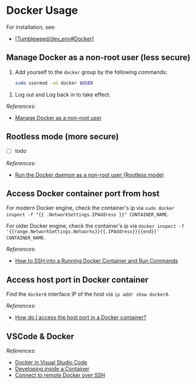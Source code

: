 # Docker Usage

For installation, see:

- [[Tumbleweed/dev_env#Docker]]

## Manage Docker as a non-root user (less secure)

1. Add yourself to the `docker` group by the following commands:

   ```bash
   sudo usermod -aG docker $USER
   ```

2. Log out and Log back in to take effect.

*References*:

- [Manage Docker as a non-root user](https://docs.docker.com/engine/install/linux-postinstall/#manage-docker-as-a-non-root-user)

## Rootless mode (more secure)

- [ ] todo

*References*:

- [Run the Docker daemon as a non-root user (Rootless mode)](https://docs.docker.com/engine/security/rootless/)

## Access Docker container port from host

For modern Docker engine, check the container's ip via `sudo docker inspect -f "{{ .NetworkSettings.IPAddress }}" CONTAINER_NAME`.

For older Docker engine, check the container's ip via `docker inspect -f '{{range.NetworkSettings.Networks}}{{.IPAddress}}{{end}}' CONTAINER_NAME`.

*References*:

- [How to SSH into a Running Docker Container and Run Commands](https://phoenixnap.com/kb/how-to-ssh-into-docker-container)

## Access host port in Docker container

Find the `docker0` interface IP of the host via `ip addr show docker0`.

*References*:

- [How do I access the host port in a Docker container?](https://bright-softwares.com/blog/en/docker/how-do-i-access-the-host-port-in-a-docker-container#step-2-get-the-containers-ip)

## VSCode & Docker

*References*:

- [Docker in Visual Studio Code](https://code.visualstudio.com/docs/containers/overview)
- [Developing inside a Container](https://code.visualstudio.com/docs/devcontainers/containers)
- [Connect to remote Docker over SSH](https://code.visualstudio.com/docs/containers/ssh)

[//begin]: # "Autogenerated link references for markdown compatibility"
[Tumbleweed/dev_env#Docker]: ../openSUSE/Tumbleweed/dev_env.md "OpenSUSE Tumbleweed Development Environment"
[//end]: # "Autogenerated link references"

